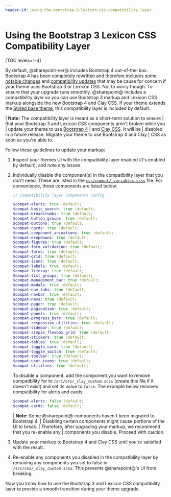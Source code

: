 ```yaml
---
header-id: using-the-bootstrap-3-lexicon-css-compatibility-layer
---
```


# Using the Bootstrap 3 Lexicon CSS Compatibility Layer

[TOC levels=1-4]

By default, @sharepoint-ver@ includes Bootstrap 4 out-of-the-box. Bootstrap 4 has 
been completely rewritten and therefore includes some 
[notable changes](https://getbootstrap.com/docs/4.3/migration/) 
and 
[compatibility updates](https://getbootstrap.com/docs/4.3/getting-started/introduction/) 
that may be cause for concern if your theme uses Bootstrap 3 or Lexicon CSS. Not 
to worry though. To ensure that your upgrade runs smoothly, @sharepoint@ includes a 
compatibility layer so you can use Bootstrap 3 markup and Lexicon CSS markup 
alongside the new Bootstrap 4 and Clay CSS. If your theme extends the 
[Styled base theme](https://github.com/liferay/liferay-portal/tree/7.2.x/modules/apps/frontend-theme/frontend-theme-styled), 
this compatibility layer is included by default. 

| **Note:** The compatibility layer is meant as a short-term solution to ensure 
| that your Bootstrap 3 and Lexicon CSS components aren't broken while you 
| update your theme to use [Bootstrap 4](https://getbootstrap.com/docs/4.3/migration/) 
| and [Clay CSS](https://clayui.com/docs/css-framework/scss.html). It will be 
| disabled in a future release. Migrate your theme to use Bootstrap 4 and Clay 
| CSS as soon as you're able to. 
 
Follow these guidelines to update your markup:

1.  Inspect your themes UI with the compatibility layer enabled 
    (it's enabled by default), and note any issues.

2.  Individually disable the component(s) in the compatibility layer that you 
    don't need. These are listed in the 
    [`css/compat/_variables.scss`](https://github.com/liferay/liferay-portal/blob/7.2.x/modules/apps/frontend-theme/frontend-theme-styled/src/main/resources/META-INF/resources/_styled/css/compat/_variables.scss) 
    file. For convenience, these components are listed below:

    ```scss
    // Compatibility layer components config

    $compat-alerts: true !default;
    $compat-basic_search: true !default;
    $compat-breadcrumbs: true !default;
    $compat-button_groups: true !default;
    $compat-buttons: true !default;
    $compat-cards: true !default;
    $compat-component_animations: true !default;
    $compat-dropdowns: true !default;
    $compat-figures: true !default;
    $compat-form_validation: true !default;
    $compat-forms: true !default;
    $compat-grid: true !default;
    $compat-icons: true !default;
    $compat-labels: true !default;
    $compat-liferay: true !default;
    $compat-list_groups: true !default;
    $compat-management_bar: true !default;
    $compat-modals: true !default;
    $compat-nav_tabs: true !default;
    $compat-navbar: true !default;
    $compat-navs: true !default;
    $compat-pager: true !default;
    $compat-pagination: true !default;
    $compat-panels: true !default;
    $compat-progress_bars: true !default;
    $compat-responsive_utilities: true !default;
    $compat-sidebar: true !default;
    $compat-simple_flexbox_grid: true !default;
    $compat-stickers: true !default;
    $compat-tables: true !default;
    $compat-toggle_card: true !default;
    $compat-toggle_switch: true !default;
    $compat-toolbar: true !default;
    $compat-user_icons: true !default;
    $compat-utilities: true !default;
    ```

    To disable a component, add the component you want to remove compatibility 
    for to `/src/css/_clay_custom.scss` (create this file if it doesn't exist) 
    and set its value to `false`. The example below removes compatibility for 
    alerts and cards:

    ```scss    
    $compat-alerts: false !default;
    $compat-cards: false !default;
    ```

    | **Note:** Some @sharepoint@ components haven't been migrated to Bootstrap 4.
    | Disabling certain components might cause portions of the UI to break.
    | Therefore, after upgrading your markup, we recommend that you re-enable any
    | components you disable. Proceed with caution.

3.  Update your markup to Bootstrap 4 and Clay CSS until you're satisfied with 
    the result.

4.  Re-enable any components you disabled in the compatibility layer by 
    removing any components you set to false in `/src/css/_clay_custom.scss`. 
    This prevents @sharepoint@'s UI from breaking.

Now you know how to use the Bootstrap 3 and Lexicon CSS compatibility layer to 
provide a smooth transition during your theme upgrade. 
